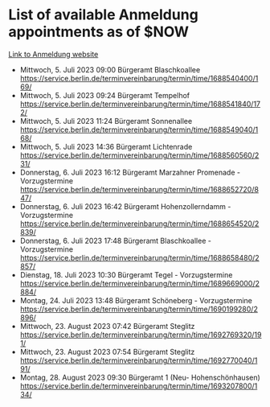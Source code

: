 # List of available Anmeldung appointments as of $NOW
[Link to Anmeldung website](https://service.berlin.de/terminvereinbarung/termin/tag.php?termin=1&anliegen[]=120686&dienstleisterlist=122210,122217,327316,122219,327312,122227,327314,122231,327346,122243,327348,122254,122252,329742,122260,329745,122262,329748,122271,327278,122273,327274,122277,327276,330436,122280,327294,122282,327290,122284,327292,122291,327270,122285,327266,122286,327264,122296,327268,150230,329760,122297,327286,122294,327284,122312,329763,122314,329775,122304,327330,122311,327334,122309,327332,317869,122281,327352,122279,329772,122283,122276,327324,122274,327326,122267,329766,122246,327318,122251,327320,122257,327322,122208,327298,122226,327300&herkunft=http%3A%2F%2Fservice.berlin.de%2Fdienstleistung%2F120686%2F)
- Mittwoch, 5. Juli 2023 09:00 Bürgeramt Blaschkoallee https://service.berlin.de/terminvereinbarung/termin/time/1688540400/169/
- Mittwoch, 5. Juli 2023 09:24 Bürgeramt Tempelhof https://service.berlin.de/terminvereinbarung/termin/time/1688541840/172/
- Mittwoch, 5. Juli 2023 11:24 Bürgeramt Sonnenallee https://service.berlin.de/terminvereinbarung/termin/time/1688549040/168/
- Mittwoch, 5. Juli 2023 14:36 Bürgeramt Lichtenrade https://service.berlin.de/terminvereinbarung/termin/time/1688560560/231/
- Donnerstag, 6. Juli 2023 16:12 Bürgeramt Marzahner Promenade - Vorzugstermine https://service.berlin.de/terminvereinbarung/termin/time/1688652720/847/
- Donnerstag, 6. Juli 2023 16:42 Bürgeramt Hohenzollerndamm - Vorzugstermine https://service.berlin.de/terminvereinbarung/termin/time/1688654520/2839/
- Donnerstag, 6. Juli 2023 17:48 Bürgeramt Blaschkoallee - Vorzugstermine https://service.berlin.de/terminvereinbarung/termin/time/1688658480/2857/
- Dienstag, 18. Juli 2023 10:30 Bürgeramt Tegel - Vorzugstermine https://service.berlin.de/terminvereinbarung/termin/time/1689669000/2884/
- Montag, 24. Juli 2023 13:48 Bürgeramt Schöneberg - Vorzugstermine https://service.berlin.de/terminvereinbarung/termin/time/1690199280/2896/
- Mittwoch, 23. August 2023 07:42 Bürgeramt Steglitz https://service.berlin.de/terminvereinbarung/termin/time/1692769320/191/
- Mittwoch, 23. August 2023 07:54 Bürgeramt Steglitz https://service.berlin.de/terminvereinbarung/termin/time/1692770040/191/
- Montag, 28. August 2023 09:30 Bürgeramt 1 (Neu- Hohenschönhausen) https://service.berlin.de/terminvereinbarung/termin/time/1693207800/134/
